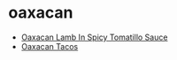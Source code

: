 # oaxacan

 * [Oaxacan Lamb In Spicy Tomatillo Sauce](index/o/oaxacan-lamb-in-spicy-tomatillo-sauce-242339.json)
 * [Oaxacan Tacos](index/o/oaxacan-tacos.json)

